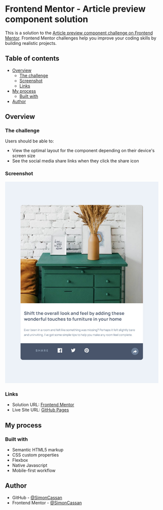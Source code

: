 # Frontend Mentor - Article preview component solution

This is a solution to the [Article preview component challenge on Frontend Mentor](https://www.frontendmentor.io/challenges/article-preview-component-dYBN_pYFT). Frontend Mentor challenges help you improve your coding skills by building realistic projects. 

## Table of contents

- [Overview](#overview)
  - [The challenge](#the-challenge)
  - [Screenshot](#screenshot)
  - [Links](#links)
- [My process](#my-process)
  - [Built with](#built-with)
- [Author](#author)

## Overview

### The challenge

Users should be able to:

- View the optimal layout for the component depending on their device's screen size
- See the social media share links when they click the share icon

### Screenshot

![](./screenshot.jpg)

### Links

- Solution URL: [Frontend Mentor](https://www.frontendmentor.io/solutions/article-preview-component-GKSCPz2nHc)
- Live Site URL: [GitHub Pages](https://simoncassan.github.io/Front-end-Mentor_challenges/Article-preview-component/)

## My process

### Built with

- Semantic HTML5 markup
- CSS custom properties
- Flexbox
- Native Javascript
- Mobile-first workflow

## Author

- GitHub - [@SimonCassan](https://github.com/SimonCassan)
- Frontend Mentor - [@SimonCassan](https://www.frontendmentor.io/profile/SimonCassan)